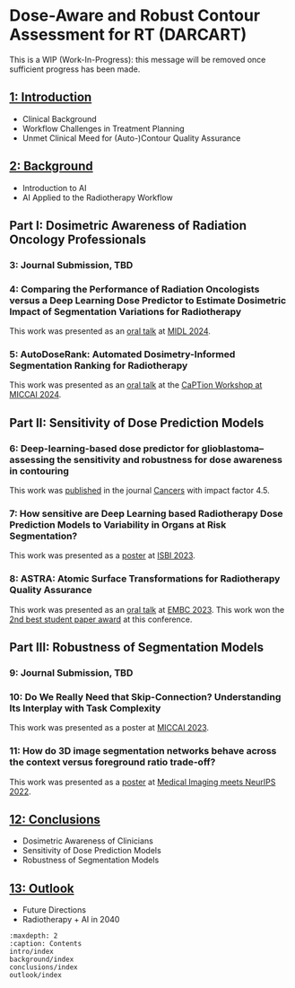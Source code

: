# Dose-Aware and Robust Contour Assessment for RT (DARCART)

This is a WIP (Work-In-Progress): this message will be removed once sufficient progress has been made.

## [1: Introduction](intro/index.md)

* Clinical Background
* Workflow Challenges in Treatment Planning
* Unmet Clinical Meed for (Auto-)Contour Quality Assurance

## [2: Background](background/index.md)

* Introduction to AI
* AI Applied to the Radiotherapy Workflow

## Part I: Dosimetric Awareness of Radiation Oncology Professionals

### 3: Journal Submission, TBD

### 4: Comparing the Performance of Radiation Oncologists versus a Deep Learning Dose Predictor to Estimate Dosimetric Impact of Segmentation Variations for Radiotherapy

This work was presented as an [oral talk](https://proceedings.mlr.press/v250/kamath24a.html) at [MIDL 2024](https://2024.midl.io/scientific-program).

### 5: AutoDoseRank: Automated Dosimetry-Informed Segmentation Ranking for Radiotherapy

This work was presented as an [oral talk](https://link.springer.com/chapter/10.1007/978-3-031-73376-5_21) at the [CaPTion Workshop at MICCAI 2024](https://caption-workshop.github.io/#Workshop%20sessions).

## Part II: Sensitivity of Dose Prediction Models

### 6: Deep-learning-based dose predictor for glioblastoma–assessing the sensitivity and robustness for dose awareness in contouring

This work was [published]((https://www.mdpi.com/2072-6694/15/17/4226)) in the journal [Cancers](https://www.mdpi.com/journal/cancers) with impact factor 4.5.

### 7: How sensitive are Deep Learning based Radiotherapy Dose Prediction Models to Variability in Organs at Risk Segmentation?

This work was presented as a [poster](https://ieeexplore.ieee.org/stamp/stamp.jsp?arnumber=10230559) at [ISBI 2023](https://biomedicalimaging.org/2023/).

### 8: ASTRA: Atomic Surface Transformations for Radiotherapy Quality Assurance

This work was presented as an [oral talk](https://ieeexplore.ieee.org/stamp/stamp.jsp?arnumber=10341062) at [EMBC 2023](https://embc.embs.org/2023/). This work won the [2nd best student paper award](https://embc.embs.org/2023/students/paper-competition/finalists/) at this conference.

## Part III: Robustness of Segmentation Models 

### 9: Journal Submission, TBD

### 10: Do We Really Need that Skip-Connection? Understanding Its Interplay with Task Complexity

This work was presented as a poster at [MICCAI 2023](https://link.springer.com/chapter/10.1007/978-3-031-43901-8_29).

### 11: How do 3D image segmentation networks behave across the context versus foreground ratio trade-off?

This work was presented as a [poster](https://www.cse.cuhk.edu.hk/~qdou/public/medneurips2022/72.pdf) at [Medical Imaging meets NeurIPS 2022](https://sites.google.com/view/med-neurips-2022/home).

## [12: Conclusions](conclusions/index.md)

* Dosimetric Awareness of Clinicians
* Sensitivity of Dose Prediction Models
* Robustness of Segmentation Models

## [13: Outlook](outlook/index.md)

* Future Directions
* Radiotherapy + AI in 2040

```{toctree}
:maxdepth: 2
:caption: Contents
intro/index
background/index
conclusions/index
outlook/index